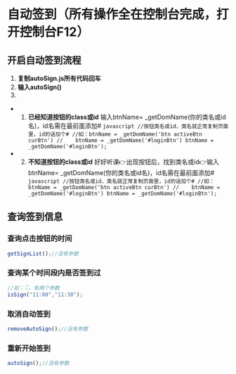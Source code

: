 # 自动签到（所有操作全在控制台完成，打开控制台F12）
## 开启自动签到流程
1. **复制autoSign.js所有代码回车**
2. **输入autoSign()**
3. 
-    1. **已经知道按钮的class或id**
    输入btnName= _getDomName(你的类名或id名)，id名需在最前面添加#
    ```javascript
    //按钮类名或id，类名就正常复制页面里，id的话加个#
    //如：btnName = _getDomName('btn activeBtn curBtn')
    //    btnName = _getDomName('#loginBtn')
    btnName = _getDomName('#loginBtn');
    ```

-    2. **不知道按钮的class或id**
    好好听课👉出现按钮后，找到类名或id👉输入btnName= _getDomName(你的类名或id名)，id名需在最前面添加#
    ```javascript
    //按钮类名或id，类名就正常复制页面里，id的话加个#
    //如：btnName = _getDomName('btn activeBtn curBtn')
    //    btnName = _getDomName('#loginBtn')
    btnName = _getDomName('#loginBtn');
    ```

## 查询签到信息

### 查询点击按钮的时间
```javascript
getSignList();//没有参数
```

### 查询某个时间段内是否签到过
```javascript
//如：👇，有两个参数
isSign("11:00","11:30");
```

### 取消自动签到
```javascript
removeAutoSign();//没有参数
```

### 重新开始签到
```javascript
autoSign();//没有参数
```

